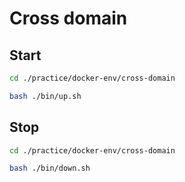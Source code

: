 # Cross domain

## Start

``` sh
cd ./practice/docker-env/cross-domain

bash ./bin/up.sh
```

## Stop

``` sh
cd ./practice/docker-env/cross-domain

bash ./bin/down.sh
```
